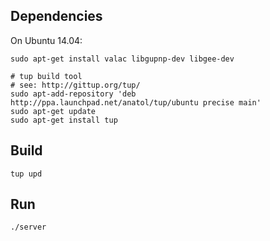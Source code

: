 ## Dependencies

On Ubuntu 14.04:

    sudo apt-get install valac libgupnp-dev libgee-dev

    # tup build tool
    # see: http://gittup.org/tup/
    sudo apt-add-repository 'deb http://ppa.launchpad.net/anatol/tup/ubuntu precise main'
    sudo apt-get update
    sudo apt-get install tup

## Build

    tup upd

## Run

    ./server
